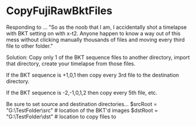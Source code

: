 # CopyFujiRawBktFiles

Responding to ...
"So as the noob that I am, I accidentally shot a timelapse with BKT setting on with x-t2. Anyone happen to know a way out of this mess without clicking manually thousands of files and moving every third file to other folder."

Solution: Copy only 1 of the BKT sequence files to another directory, import that directory, create your timelapse from those files.

If the BKT sequence is +1,0,1 then copy every 3rd file to the destination directory.

If the BKT sequence is -2,-1,0,1,2 then copy every 5th file, etc.

Be sure to set source and destination directories...
$srcRoot     = "G:\TestFolder\src"    # location of the BKT'd images
$dstRoot     = "G:\TestFolder\dst"    # location to copy files to
